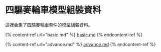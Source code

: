 # 四驅麥輪車模型組裝資料

這裡合集了四驅麥輪車套件的模型組裝資料。

{% content-ref url="basic.md" %}
[basic.md](basic.md)
{% endcontent-ref %}

{% content-ref url="advance.md" %}
[advance.md](advance.md)
{% endcontent-ref %}
